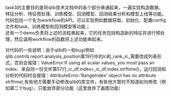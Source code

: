 task3的主要目的是将qlib技术文档中的各个部分串通起来，一遍实现构造数据、特征分析、特征预处理、训练模型、回测模型、回测结果分析和模型上线等功能。  
代码包括一个名为workflow的API，可以实现例如数据获取、初始化、配置config文件和task、训练模型和回测模型等功能；  
还有一个demo负责将上述的流程串起来，它的任务包括构造新的特征并进行预处理，然后调用workflow的函数将上述功能串起来。  


对代码的一些说明：由于qlib的一些bug(例如qlib.contrib.report.analysis_position第19行中的ic和_rank_ic_需要改成列表形式，否则会报错：ValueError:If using all scalar values, you must pass an index、来自同一份文件第57行_ic_df.index=_ic_df.index.strftime()，运行回测和分析的代码时会报错：AttributeError:'RangeIndex' object has no attribute strftime),有些地方需要手动修改qlib的库文件，有些地方暂时不知道如何修改（例如第二个bug），只能放弃部分功能（这里放弃了画图功能）
